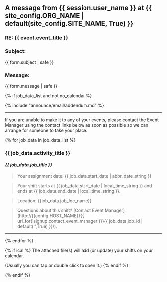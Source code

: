 ## A message from {{ session.user_name }} at {{ site_config.ORG_NAME | default(site_config.SITE_NAME, True) }}

### RE: {{ event.event_title }}

### Subject: 

{{ form.subject | safe }}

### Message:

{{ form.message | safe }}


{% if job_data_list and not no_calendar %}

{% include "announce/email/addendum.md" %}

---
If you are unable to make it to any of your events, please contact the Event Manager using the 
contact links below as soon as possible so we can arrange for someone to take your place.

{% for job_data in job_data_list %}

### {{ job_data.activity_title }}
#### _{{ job_data.job_title }}_

> Your assignment date: {{ job_data.start_date | abbr_date_string }}

> Your shift starts at {{ job_data.start_date | local_time_string }}
> and ends at {{ job_data.end_date | local_time_string }}.

> Location: {{job_data.job_loc_name}}  

> Questions about this shift? [Contact Event Manager](http://{{config.HOST_NAME}}{{ url_for('signup.contact_event_manager')}}{{ job_data.job_id | default('',True) }}/).

---
{% endfor %}

{% if ical %}
The attached file(s) will add (or update) your shifts on your calendar. 

(Usually you can tap or double click to open it.)
{% endif %}

{% endif %}

